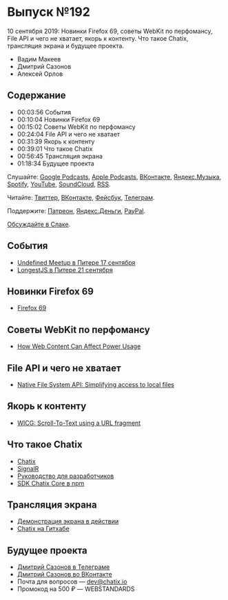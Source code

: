 # Выпуск №192

10 сентября 2019: Новинки Firefox 69, советы WebKit по перфомансу, File API и чего не хватает, якорь к контенту. Что такое Chatix, трансляция экрана и будущее проекта.

- Вадим Макеев
- Дмитрий Сазонов
- Алексей Орлов

## Содержание

- 00:03:56 События
- 00:10:04 Новинки Firefox 69
- 00:15:02 Советы WebKit по перфомансу
- 00:24:04 File API и чего не хватает
- 00:31:39 Якорь к контенту
- 00:39:01 Что такое Chatix
- 00:56:45 Трансляция экрана
- 01:18:34 Будущее проекта

Слушайте: [Google Podcasts](https://podcasts.google.com/?feed=aHR0cHM6Ly93ZWItc3RhbmRhcmRzLnJ1L3BvZGNhc3QvZmVlZC8), [Apple Podcasts](https://podcasts.apple.com/podcast/id1080500016), [ВКонтакте](https://vk.com/podcasts-32017543), [Яндекс.Музыка](https://music.yandex.ru/album/6245956), [Spotify](https://open.spotify.com/show/3rzAcADjpBpXt73L0epTjV), [YouTube](https://www.youtube.com/playlist?list=PLMBnwIwFEFHcwuevhsNXkFTcadeX5R1Go), [SoundCloud](https://soundcloud.com/web-standards), [RSS](https://web-standards.ru/podcast/feed/).

Читайте: [Твиттер](https://twitter.com/webstandards_ru), [ВКонтакте](https://vk.com/webstandards_ru), [Фейсбук](https://www.facebook.com/webstandardsru), [Телеграм](https://t.me/webstandards_ru).

Поддержите: [Патреон](https://www.patreon.com/webstandards_ru), [Яндекс.Деньги](https://money.yandex.ru/to/41001119329753), [PayPal](https://www.paypal.me/pepelsbey).

[Обсуждайте в Слаке](http://slack.web-standards.ru/).

## События

- [Undefined Meetup в Питере 17 сентября](https://events.epam.com/events/undefined-meetup-1)
- [LongestJS в Питере 21 сентября](http://longestjs.org)

## Новинки Firefox 69

- [Firefox 69](http://tanalin.com/blog/2019/09/firefox-69/)

## Советы WebKit по перфомансу

- [How Web Content Can Affect Power Usage](https://webkit.org/blog/8970/how-web-content-can-affect-power-usage/)

## File API и чего не хватает

- [Native File System API: Simplifying access to local files](https://developers.google.com/web/updates/2019/08/native-file-system)

## Якорь к контенту

- [WICG: Scroll-To-Text using a URL fragment](https://github.com/WICG/ScrollToTextFragment)

## Что такое Chatix

- [Chatix](https://chatix.io/ru)
- [SignalR](https://dotnet.microsoft.com/apps/aspnet/signalr)
- [Руководство для разработчиков](https://chatix.io/ru/dev)
- [SDK Chatix Core в npm](https://www.npmjs.com/package/chatix-core)

## Трансляция экрана

- [Демонстрация экрана в действии](https://youtu.be/Mgw4r4iMGvE)
- [Chatix на Гитхабе](https://github.com/chatix-team)

## Будущее проекта

- [Дмитрий Сазонов в Телеграме](https://t.me/DmitriySazonov)
- [Дмитрий Сазонов во ВКонтакте](https://vk.com/sazonovdm)
- Почта для вопросов — dev@chatix.io
- Промокод на 500 ₽ — WEBSTANDARDS

